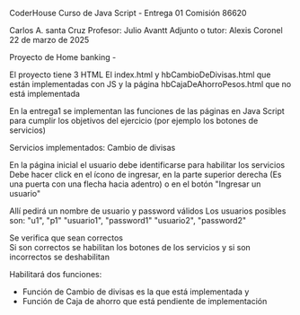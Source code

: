 CoderHouse 
Curso de Java Script  -  Entrega 01
Comisión 86620

Carlos A. santa Cruz
Profesor: Julio Avantt
Adjunto o tutor: Alexis Coronel
22 de marzo de 2025

Proyecto de Home banking - 

El proyecto tiene 3 HTML 
El index.html y hbCambioDeDivisas.html  que están implementadas con JS
y la página  hbCajaDeAhorroPesos.html  que no está implementada    

En la entrega1 se implementan las funciones de las páginas
  en Java Script para cumplir los objetivos del ejercicio 
  (por ejemplo los botones de servicios)

Servicios implementados: Cambio de divisas

En la página inicial el usuario debe identificarse para habilitar los servicios
Debe hacer click en el ícono de ingresar, en la parte superior derecha
    (Es una puerta con una flecha hacia adentro) 
    o en el botón "Ingresar un usuario"

Allí pedirá un nombre de usuario y password válidos
Los usuarios posibles son:
    "u1", "p1"
    "usuario1", "password1"
    "usuario2", "password2"

Se verifica que sean correctos<br>
Si son correctos se habilitan los botones de los servicios
 y si son incorrectos se deshabilitan

Habilitará dos funciones: 
 - Función de Cambio de divisas es la que está implementada y 
 - Función de Caja de ahorro que está pendiente de implementación
